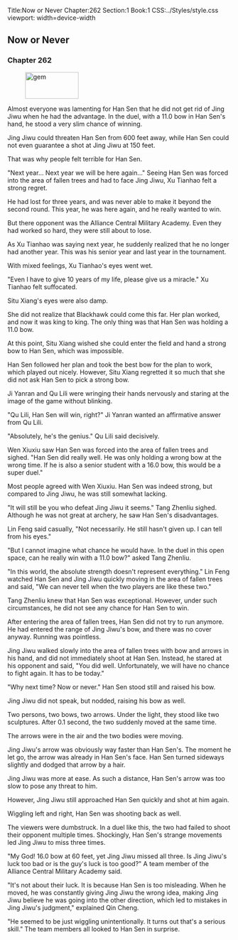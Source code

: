 Title:Now or Never 
Chapter:262 
Section:1 
Book:1 
CSS:../Styles/style.css 
viewport: width=device-width
  
## Now or Never
### Chapter 262 
<figure>
	<img src="../Images/gem.gif" alt="gem" id="gem" width="120" height="60" />
</figure>
  

  
  Almost everyone was lamenting for Han Sen that he did not get rid of Jing Jiwu when he had the advantage. In the duel, with a 11.0 bow in Han Sen's hand, he stood a very slim chance of winning.

Jing Jiwu could threaten Han Sen from 600 feet away, while Han Sen could not even guarantee a shot at Jing Jiwu at 150 feet.

That was why people felt terrible for Han Sen.

"Next year… Next year we will be here again…" Seeing Han Sen was forced into the area of fallen trees and had to face Jing Jiwu, Xu Tianhao felt a strong regret.

He had lost for three years, and was never able to make it beyond the second round. This year, he was here again, and he really wanted to win.

But there opponent was the Alliance Central Military Academy. Even they had worked so hard, they were still about to lose.

As Xu Tianhao was saying next year, he suddenly realized that he no longer had another year. This was his senior year and last year in the tournament.

With mixed feelings, Xu Tianhao's eyes went wet.

"Even I have to give 10 years of my life, please give us a miracle." Xu Tianhao felt suffocated.

Situ Xiang's eyes were also damp.

She did not realize that Blackhawk could come this far. Her plan worked, and now it was king to king. The only thing was that Han Sen was holding a 11.0 bow.

At this point, Situ Xiang wished she could enter the field and hand a strong bow to Han Sen, which was impossible.

Han Sen followed her plan and took the best bow for the plan to work, which played out nicely. However, Situ Xiang regretted it so much that she did not ask Han Sen to pick a strong bow.

Ji Yanran and Qu Lili were wringing their hands nervously and staring at the image of the game without blinking.

"Qu Lili, Han Sen will win, right?" Ji Yanran wanted an affirmative answer from Qu Lili.

"Absolutely, he's the genius." Qu Lili said decisively.

Wen Xiuxiu saw Han Sen was forced into the area of fallen trees and sighed. "Han Sen did really well. He was only holding a wrong bow at the wrong time. If he is also a senior student with a 16.0 bow, this would be a super duel."

Most people agreed with Wen Xiuxiu. Han Sen was indeed strong, but compared to Jing Jiwu, he was still somewhat lacking.

"It will still be you who defeat Jing Jiwu it seems." Tang Zhenliu sighed. Although he was not great at archery, he saw Han Sen's disadvantages.

Lin Feng said casually, "Not necessarily. He still hasn't given up. I can tell from his eyes."

"But I cannot imagine what chance he would have. In the duel in this open space, can he really win with a 11.0 bow?" asked Tang Zhenliu.

"In this world, the absolute strength doesn't represent everything." Lin Feng watched Han Sen and Jing Jiwu quickly moving in the area of fallen trees and said, "We can never tell when the two players are like these two."

Tang Zhenliu knew that Han Sen was exceptional. However, under such circumstances, he did not see any chance for Han Sen to win.

After entering the area of fallen trees, Han Sen did not try to run anymore. He had entered the range of Jing Jiwu's bow, and there was no cover anyway. Running was pointless.

Jing Jiwu walked slowly into the area of fallen trees with bow and arrows in his hand, and did not immediately shoot at Han Sen. Instead, he stared at his opponent and said, "You did well. Unfortunately, we will have no chance to fight again. It has to be today."

"Why next time? Now or never." Han Sen stood still and raised his bow.

Jing Jiwu did not speak, but nodded, raising his bow as well.

Two persons, two bows, two arrows. Under the light, they stood like two sculptures. After 0.1 second, the two suddenly moved at the same time.

The arrows were in the air and the two bodies were moving.

Jing Jiwu's arrow was obviously way faster than Han Sen's. The moment he let go, the arrow was already in Han Sen's face. Han Sen turned sideways slightly and dodged that arrow by a hair.

Jing Jiwu was more at ease. As such a distance, Han Sen's arrow was too slow to pose any threat to him.

However, Jing Jiwu still approached Han Sen quickly and shot at him again.

Wiggling left and right, Han Sen was shooting back as well.

The viewers were dumbstruck. In a duel like this, the two had failed to shoot their opponent multiple times. Shockingly, Han Sen's strange movements led Jing Jiwu to miss three times.

"My God! 16.0 bow at 60 feet, yet Jing Jiwu missed all three. Is Jing Jiwu's luck too bad or is the guy's luck is too good?" A team member of the Alliance Central Military Academy said.

"It's not about their luck. It is because Han Sen is too misleading. When he moved, he was constantly giving Jing Jiwu the wrong idea, making Jing Jiwu believe he was going into the other direction, which led to mistakes in Jing Jiwu's judgment," explained Qin Cheng.

"He seemed to be just wiggling unintentionally. It turns out that's a serious skill." The team members all looked to Han Sen in surprise.
